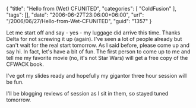 {
	"title": "Hello from (Wet) CFUNITED",
	"categories": [
		"ColdFusion"
	],
	"tags": [],
	"date": "2006-06-27T23:06:00+06:00",
	"url": "/2006/06/27/Hello-from-Wet-CFUNITED",
	"guid": "1357"
}

Let me start off and say - yes - my luggage did arrive this time. Thanks Delta for not screwing it up (again). I've seen a lot of people already but can't wait for the real start tomorrow. As I said before, please come up and say hi. In fact, let's have a bit of fun. The first person to come up to me and tell me my favorite movie (no, it's not Star Wars) will get a free copy of the CFWACK book. 

I've got my slides ready and hopefully my gigantor three hour session will be fun. 

I'll be blogging reviews of session as I sit in them, so stayed tuned tomorrow.